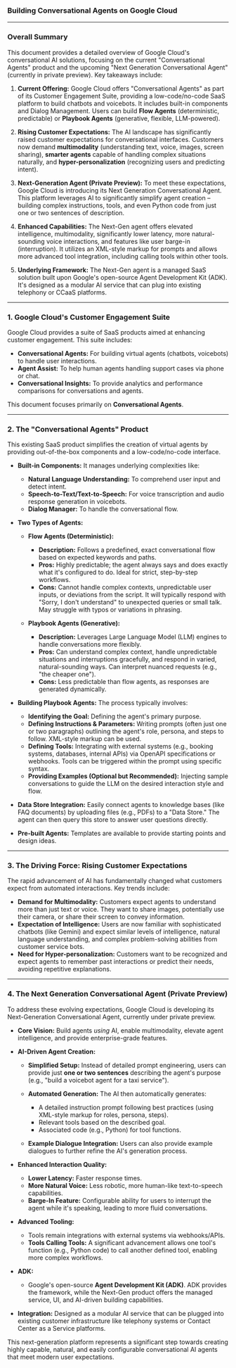 ### **Building Conversational Agents on Google Cloud**

---

### **Overall Summary**

This document provides a detailed overview of Google Cloud's conversational AI solutions, focusing on the current "Conversational Agents" product and the upcoming "Next Generation Conversational Agent" (currently in private preview). Key takeaways include:

1. **Current Offering:** Google Cloud offers "Conversational Agents" as part of its Customer Engagement Suite, providing a low-code/no-code SaaS platform to build chatbots and voicebots. It includes built-in components and Dialog Management. Users can build **Flow Agents** (deterministic, predictable) or **Playbook Agents** (generative, flexible, LLM-powered).

2. **Rising Customer Expectations:** The AI landscape has significantly raised customer expectations for conversational interfaces. Customers now demand **multimodality** (understanding text, voice, images, screen sharing), **smarter agents** capable of handling complex situations naturally, and **hyper-personalization** (recognizing users and predicting intent).

3. **Next-Generation Agent (Private Preview):** To meet these expectations, Google Cloud is introducing its Next Generation Conversational Agent. This platform leverages AI to significantly simplify agent creation – building complex instructions, tools, and even Python code from just one or two sentences of description.

4. **Enhanced Capabilities:** The Next-Gen agent offers elevated intelligence, multimodality, significantly lower latency, more natural-sounding voice interactions, and features like user barge-in (interruption). It utilizes an XML-style markup for prompts and allows more advanced tool integration, including calling tools within other tools.

5. **Underlying Framework:** The Next-Gen agent is a managed SaaS solution built upon Google's open-source Agent Development Kit (ADK). It's designed as a modular AI service that can plug into existing telephony or CCaaS platforms.

---

### **1. Google Cloud's Customer Engagement Suite**

Google Cloud provides a suite of SaaS products aimed at enhancing customer engagement. This suite includes:

* **Conversational Agents:** For building virtual agents (chatbots, voicebots) to handle user interactions.
* **Agent Assist:** To help human agents handling support cases via phone or chat.
* **Conversational Insights:** To provide analytics and performance comparisons for conversations and agents.

This document focuses primarily on **Conversational Agents**.

---

### **2. The "Conversational Agents" Product**

This existing SaaS product simplifies the creation of virtual agents by providing out-of-the-box components and a low-code/no-code interface.

* **Built-in Components:** It manages underlying complexities like:

  * **Natural Language Understanding:** To comprehend user input and detect intent.
  * **Speech-to-Text/Text-to-Speech:** For voice transcription and audio response generation in voicebots.
  * **Dialog Manager:** To handle the conversational flow.

* **Two Types of Agents:**

  * **Flow Agents (Deterministic):**

    * **Description:** Follows a predefined, exact conversational flow based on expected keywords and paths.
    * **Pros:** Highly predictable; the agent always says and does exactly what it's configured to do. Ideal for strict, step-by-step workflows.
    * **Cons:** Cannot handle complex contexts, unpredictable user inputs, or deviations from the script. It will typically respond with "Sorry, I don't understand" to unexpected queries or small talk. May struggle with typos or variations in phrasing.
  * **Playbook Agents (Generative):**

    * **Description:** Leverages Large Language Model (LLM) engines to handle conversations more flexibly.
    * **Pros:** Can understand complex context, handle unpredictable situations and interruptions gracefully, and respond in varied, natural-sounding ways. Can interpret nuanced requests (e.g., "the cheaper one").
    * **Cons:** Less predictable than flow agents, as responses are generated dynamically.

* **Building Playbook Agents:** The process typically involves:

  * **Identifying the Goal:** Defining the agent's primary purpose.
  * **Defining Instructions & Parameters:** Writing prompts (often just one or two paragraphs) outlining the agent's role, persona, and steps to follow. XML-style markup can be used.
  * **Defining Tools:** Integrating with external systems (e.g., booking systems, databases, internal APIs) via OpenAPI specifications or webhooks. Tools can be triggered within the prompt using specific syntax.
  * **Providing Examples (Optional but Recommended):** Injecting sample conversations to guide the LLM on the desired interaction style and flow.

* **Data Store Integration:** Easily connect agents to knowledge bases (like FAQ documents) by uploading files (e.g., PDFs) to a "Data Store." The agent can then query this store to answer user questions directly.

* **Pre-built Agents:** Templates are available to provide starting points and design ideas.

---

### **3. The Driving Force: Rising Customer Expectations**

The rapid advancement of AI has fundamentally changed what customers expect from automated interactions. Key trends include:

* **Demand for Multimodality:** Customers expect agents to understand more than just text or voice. They want to share images, potentially use their camera, or share their screen to convey information.
* **Expectation of Intelligence:** Users are now familiar with sophisticated chatbots (like Gemini) and expect similar levels of intelligence, natural language understanding, and complex problem-solving abilities from customer service bots.
* **Need for Hyper-personalization:** Customers want to be recognized and expect agents to remember past interactions or predict their needs, avoiding repetitive explanations.

---

### **4. The Next Generation Conversational Agent (Private Preview)**

To address these evolving expectations, Google Cloud is developing its Next-Generation Conversational Agent, currently under private preview.

* **Core Vision:** Build agents *using* AI, enable multimodality, elevate agent intelligence, and provide enterprise-grade features.

* **AI-Driven Agent Creation:**

  * **Simplified Setup:** Instead of detailed prompt engineering, users can provide just **one or two sentences** describing the agent's purpose (e.g., "build a voicebot agent for a taxi service").
  * **Automated Generation:** The AI then automatically generates:

    * A detailed instruction prompt following best practices (using XML-style markup for roles, persona, steps).
    * Relevant tools based on the described goal.
    * Associated code (e.g., Python) for tool functions.
  * **Example Dialogue Integration:** Users can also provide example dialogues to further refine the AI's generation process.

* **Enhanced Interaction Quality:**

  * **Lower Latency:** Faster response times.
  * **More Natural Voice:** Less robotic, more human-like text-to-speech capabilities.
  * **Barge-In Feature:** Configurable ability for users to interrupt the agent while it's speaking, leading to more fluid conversations.

* **Advanced Tooling:**

  * Tools remain integrations with external systems via webhooks/APIs.
  * **Tools Calling Tools:** A significant advancement allows one tool's function (e.g., Python code) to call another defined tool, enabling more complex workflows.

* **ADK:**

  * Google's open-source **Agent Development Kit (ADK)**. ADK provides the framework, while the Next-Gen product offers the managed service, UI, and AI-driven building capabilities.

* **Integration:** Designed as a modular AI service that can be plugged into existing customer infrastructure like telephony systems or Contact Center as a Service platforms.

This next-generation platform represents a significant step towards creating highly capable, natural, and easily configurable conversational AI agents that meet modern user expectations.
